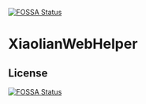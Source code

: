 [![FOSSA Status](https://app.fossa.com/api/projects/git%2Bgithub.com%2Faquamarine5%2FXiaolianWebHelper.svg?type=shield)](https://app.fossa.com/projects/git%2Bgithub.com%2Faquamarine5%2FXiaolianWebHelper?ref=badge_shield)

# XiaolianWebHelper

## License
[![FOSSA Status](https://app.fossa.com/api/projects/git%2Bgithub.com%2Faquamarine5%2FXiaolianWebHelper.svg?type=large)](https://app.fossa.com/projects/git%2Bgithub.com%2Faquamarine5%2FXiaolianWebHelper?ref=badge_large)
